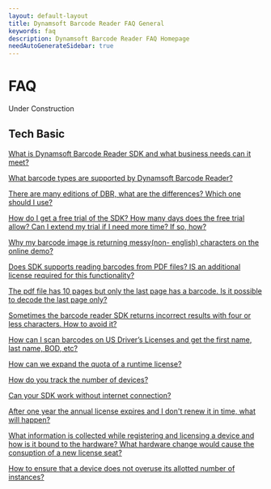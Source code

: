 ```yaml
---
layout: default-layout
title: Dynamsoft Barcode Reader FAQ General
keywords: faq
description: Dynamsoft Barcode Reader FAQ Homepage
needAutoGenerateSidebar: true
---
```


# FAQ

Under Construction

## Tech Basic

<a href="{{site.faq}}what-is-dbr.html" target="_blank">What is Dynamsoft Barcode Reader SDK and what business needs can it meet?</a>

<a href="{{site.faq}}supported-barcode-formats.html" target="_blank">What barcode types are supported by Dynamsoft Barcode Reader?</a>

<a href="{{site.faq}}different-editions-of-dbr.html" target="_blank">There are many editions of DBR, what are the differences? Which one should I use?</a>

<a href="{{site.faq}}dbr-free-trail.html" target="_blank">How do I get a free trial of the SDK? How many days does the free trial allow? Can I extend my trial if I need more time? If so, how?</a>

<a href="{{site.faq}}non-english-characters.html" target="_blank">Why my barcode image is returning messy(non- english) characters on the online demo?</a>

<a href="{{site.faq}}dbr-supports-pdf.html" target="_blank">Does SDK supports reading barcodes from PDF files? IS an additional license required for this functionality?</a>

<a href="{{site.faq}}scan-specific-page.html" target="_blank">The pdf file has 10 pages but only the last page has a barcode. Is it possible to decode the last page only?</a>

<a href="{{site.faq}}avoid-incorrect-results.html" target="_blank">Sometimes the barcode reader SDK returns incorrect results with four or less characters. How to avoid it?</a>

<a href="{{site.faq}}scan-us-drivers-license.html" target="_blank">How can I scan barcodes on US Driver’s Licenses and get the first name, last name, BOD, etc?</a>

<a href="{{site.faq}}expand-quota-for-runtime-license.html" target="_blank">How can we expand the quota of a runtime license?</a>

<a href="{{site.faq}}track-license.html" target="_blank">How do you track the number of devices?</a>

<a href="{{site.faq}}sdk-works-without-internet.html" target="_blank">Can your SDK work without internet connection?</a>

<a href="{{site.faq}}what-happens-if-license-expires.html" target="_blank">After one year the annual license expires and I don't renew it in time, what will happen?</a>

<a href="{{site.faq}}how-hardware-is-bind-to-license.html" target="_blank">What information is collected while registering and licensing a device and how is it bound to the hardware? What hardware change would cause the consuption of a new license seat?</a>

<a href="{{site.faq}}ensure-no-overuse.html" target="_blank">How to ensure that a device does not overuse its allotted number of instances?</a>
